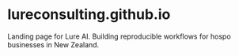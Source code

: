 # lureconsulting.github.io

Landing page for Lure AI. Building reproducible workflows for hospo businesses in New Zealand.
